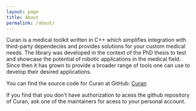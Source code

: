 ```yaml
---
layout: page
title: About
permalink: /about/
---
```


Curan is a medical toolkit written in C++ which simplifies integration with third-party dependecies and provides solutions for your custom medical needs. The library was developed in the context of the PhD thesis to test and showcase the potential of robotic applications in the medical field. Since then it has grown to provide a broader range of tools one can use to develop their desired applications. 

You can find the source code for Curan at GitHub:
[Curan](https://github.com/Human-Robotics-Lab/Curan/tree/main)

If you find that you don't have authorization to acess the github repository of Curan, ask one of the maintainers for acess to your personal account.